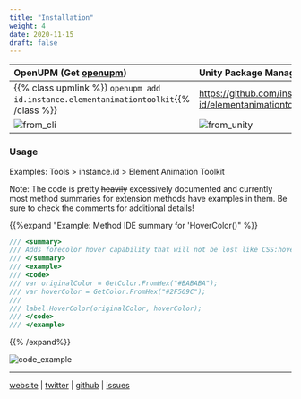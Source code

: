 ```yaml
---
title: "Installation"
weight: 4
date: 2020-11-15
draft: false
---
```



| OpenUPM (Get [openupm](https://github.com/openupm/openupm-cli#installation))                                                                   | Unity Package Manager                                          |
| :--------------------------------------------------------------------------------------------------------------------------------------------- | :------------------------------------------------------------- |
| <i id="icon" class="fa fa-angle-double-right fa-1x"></i> {{% class upmlink %}} `openupm add id.instance.elementanimationtoolkit`{{% /class %}} | https://github.com/instance-id/elementanimationtoolkit.git#upm |
| ![from_cli](https://i.imgur.com/dvwp9ug.png)                                                                                                   | ![from_unity](https://i.imgur.com/z7sCGxE.png#floatleft)       |



### Usage

Examples: Tools > instance.id > Element Animation Toolkit

Note: The code is pretty ~~heavily~~ excessively documented and currently most method summaries for extension methods have examples in them. Be sure to check the comments for additional details!


{{%expand "Example: Method IDE summary for 'HoverColor()" %}}

```cs
/// <summary>
/// Adds forecolor hover capability that will not be lost like CSS:hover when programatically setting background color
/// </summary>
/// <example>
/// <code>
/// var originalColor = GetColor.FromHex("#BABABA");
/// var hoverColor = GetColor.FromHex("#2F569C");
///
/// label.HoverColor(originalColor, hoverColor);
/// </code>
/// </example>
```

 {{% /expand%}}

![code_example](https://i.imgur.com/hY3DGDA.png)

---
<i class="fa fa-firefox fa-1x"></i> [website](https://instance.id/) | <i class="fa fa-twitter fa-1x"></i> [twitter](https://twitter.com/instance_id) | <i class="fa fa-github fa-1x"> </i> [github](https://github.com/instance-id) | <i class="fa fa-bug fa-1x"></i> [issues](https://github.com/instance-id/ElementAnimationToolkit/issues?q=) 